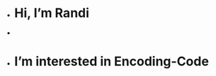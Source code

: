 - # Hi, I’m Randi
- 

- # I’m interested in Encoding-Code

<!---
Richadk/Richadk is a ✨ special ✨ repository because its `README.md` (this file) appears on your GitHub profile.
You can click the Preview link to take a look at your changes.
--->
